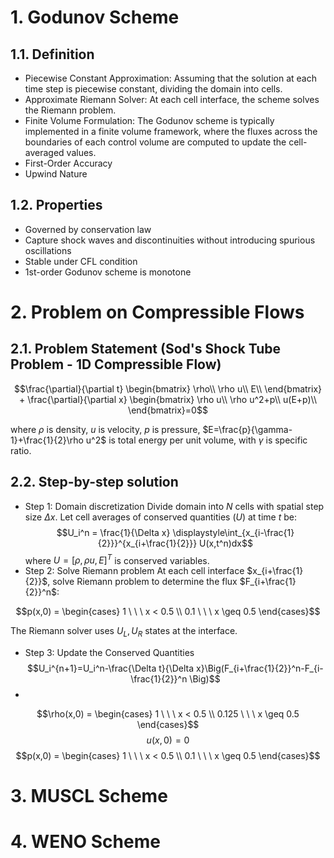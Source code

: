 # 1. Godunov Scheme
## 1.1. Definition
- Piecewise Constant Approximation: Assuming that the solution at each time step is piecewise constant, dividing the domain into cells.
- Approximate Riemann Solver: At each cell interface, the scheme solves the Riemann problem.
- Finite Volume Formulation: The Godunov scheme is typically implemented in a finite volume framework, where the fluxes across the boundaries of each control volume are computed to update the cell-averaged values.
- First-Order Accuracy
- Upwind Nature
## 1.2. Properties
- Governed by conservation law
- Capture shock waves and discontinuities without introducing spurious oscillations
- Stable under CFL condition
- 1st-order Godunov scheme is monotone

# 2. Problem on Compressible Flows
## 2.1. Problem Statement (Sod's Shock Tube Problem - 1D Compressible Flow)
$$\frac{\partial}{\partial t} \begin{bmatrix} \rho\\
\rho u\\
E\\
\end{bmatrix} + \frac{\partial}{\partial x} \begin{bmatrix} \rho u\\
\rho u^2+p\\
u(E+p)\\
\end{bmatrix}=0$$

where $\rho$ is density, $u$ is velocity, $p$ is pressure, $E=\frac{p}{\gamma-1}+\frac{1}{2}\rho u^2$ is total energy per unit volume, with $\gamma$ is specific ratio.
## 2.2. Step-by-step solution
* Step 1: Domain discretization
Divide domain into $N$ cells with spatial step size $\Delta x$. Let cell averages of conserved quantities $(U)$ at time $t$ be:
$$U_i^n = \frac{1}{\Delta x} \displaystyle\int_{x_{i-\frac{1}{2}}}^{x_{i+\frac{1}{2}}} U(x,t^n)dx$$ where $U=[\rho, \rho u, E]^T$ is conserved variables. 
* Step 2: Solve Riemann problem
At each cell interface $x_{i+\frac{1}{2}}$, solve Riemann problem to determine the flux $F_{i+\frac{1}{2}}^n$:

$$p(x,0) = \begin{cases} 1 \ \ \ x < 0.5 \\
                        0.1 \ \ \ x \geq 0.5
\end{cases}$$

The Riemann solver uses $U_L, U_R$ states at the interface.
* Step 3: Update the Conserved Quantities $$U_i^{n+1}=U_i^n-\frac{\Delta t}{\Delta x}\Big(F_{i+\frac{1}{2}}^n-F_{i-\frac{1}{2}}^n \Big)$$
* 

$$\rho(x,0) = \begin{cases} 1 \ \ \ x < 0.5 \\
                          0.125 \ \ \ x \geq 0.5
\end{cases}$$
$$u(x,0) = 0$$
$$p(x,0) = \begin{cases} 1 \ \ \ x < 0.5 \\
                        0.1 \ \ \ x \geq 0.5
\end{cases}$$

# 3. MUSCL Scheme
# 4. WENO Scheme

